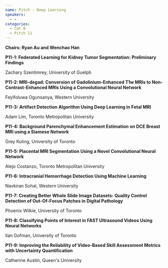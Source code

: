 ```yaml
---
name: Pitch - Deep Learning
speakers:
  - -
categories:
  - Cat B
  - Pitch 11
---
```


**Chairs: Ryan Au and Wenchao Han**

**P11-1: Federated Learning for Kidney Tumor Segmentation: Preliminary Findings**

Zachary Szentimrey, University of Guelph 

**P11-2: MRI-degad: Conversion of Gadolinium-Enhanced T1w MRIs to Non-Contrast-Enhanced MRIs Using a Convolutional Neural Network**

Feyifoluwa Ogunsanya, Western University 

**P11-3: Artifact Detection Algorithm Using Deep Learning in Fetal MRI**

Adam Lim, Toronto Metropolitan University 

**P11-4: Background Parenchymal Enhancement Estimation on DCE Breast MRI using a Siamese Network**

Grey Kuling, University of Toronto 

**P11-5: Placental MRI Segmentation Using a Novel Convolutional Neural Network**

Alejo Costanzo, Toronto Metropolitan University 

**P11-6: Intracranial Hemorrhage Detection Using Machine Learning**

Navkiran Sohal, Western University 

**P11-7: Creating Better Whole Slide Image Datasets: Quality Control Detection of Out-Of-Focus Patches in Digital Pathology**

Phoenix Wilkie, University of Toronto 

**P11-8: Classifying Points of Interest in FAST Ultrasound Videos Using Neural Networks**

Ilan Gofman, University of Toronto 

**P11-9: Improving the Reliability of Video-Based Skill Assessment Metrics with Uncertainty Quantification**

Catherine Austin, Queen's University 


